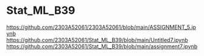 # Stat_ML_B39
https://github.com/2303A52061/2303A52061/blob/main/ASSIGNMENT_5.ipynb
https://github.com/2303A52061/Stat_ML_B39/blob/main/Untitled7.ipynb
https://github.com/2303A52061/Stat_ML_B39/blob/main/assignment7.ipynb
